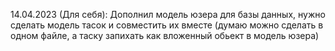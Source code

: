 
14.04.2023 (Для себя):
    Дополнил модель юзера для базы данных, нужно сделать модель тасок и совместить их вместе (думаю можно сделать в одном файле, а таску запихать как вложенный обьект в модель юзера)

